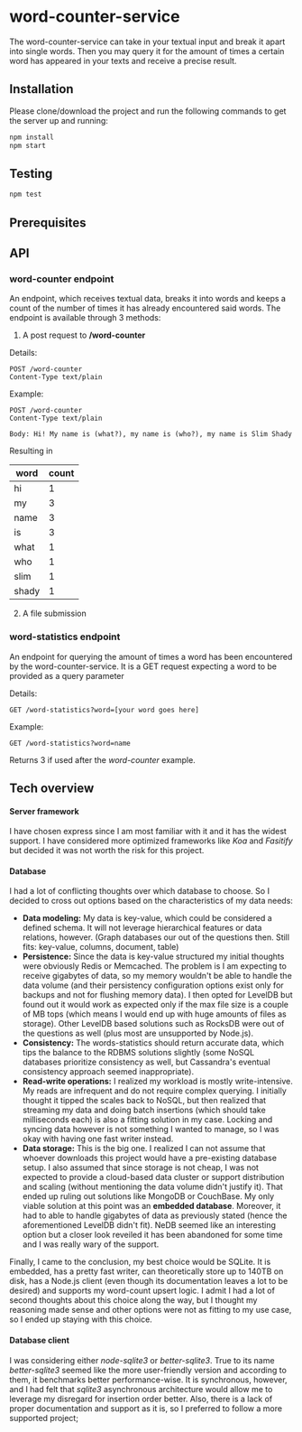 word-counter-service
====================

The word-counter-service can take in your textual input and break it apart into single words. Then you may query it for the amount of times a certain word has appeared in your texts and receive a precise result.


## Installation
Please clone/download the project and run the following commands to get the server up and running:

```bash
npm install
npm start

```

## Testing

```bash
npm test
```

## Prerequisites


## API

### word-counter endpoint

An endpoint, which receives textual data, breaks it into words and keeps a count of the number of times it has already encountered said words. The endpoint is available through 3 methods:
 
1. A post request to **/word-counter**

Details:

```http
POST /word-counter
Content-Type text/plain
```

Example:

```http
POST /word-counter
Content-Type text/plain

Body: Hi! My name is (what?), my name is (who?), my name is Slim Shady
```

Resulting in

| word | count|
|------|------|
| hi | 1 |
| my | 3 |
| name | 3 |
| is | 3 |
| what | 1 |
| who | 1 |
| slim | 1 |
| shady | 1 |

2. A file submission


### word-statistics endpoint

An endpoint for querying the amount of times a word has been encountered by the word-counter-service. It is a GET request expecting a word to be provided as a query parameter

Details:

```http
GET /word-statistics?word=[your word goes here]
```

Example:

```http
GET /word-statistics?word=name
```

Returns 3 if used after the *word-counter* example.


## Tech overview

#### Server framework

I have chosen express since I am most familiar with it and it has the widest support. I have considered more optimized frameworks like *Koa* and *Fasitify* but decided it was not worth the risk for this project.

#### Database

I had a lot of conflicting thoughts over which database to choose. So I decided to cross out options based on the characteristics of my data needs:

* **Data modeling:** My data is key-value, which could be considered a defined schema. It will not leverage hierarchical features or data relations, however. (Graph databases our out of the questions then. Still fits: key-value, columns, document, table)
* **Persistence:** Since the data is key-value structured my initial thoughts were obviously Redis or Memcached. The problem is I am expecting to receive gigabytes of data, so my memory wouldn't be able to handle the data volume (and their persistency configuration options exist only for backups and not for flushing memory data). I then opted for LevelDB but found out it would work as expected only if the max file size is a couple of MB tops (which means I would end up with huge amounts of files as storage). Other LevelDB based solutions such as RocksDB were out of the questions as well (plus most are unsupported by Node.js).
* **Consistency:** The words-statistics should return accurate data, which tips the balance to the RDBMS solutions slightly (some NoSQL databases prioritize consistency as well, but Cassandra's eventual consistency approach seemed inappropriate).
* **Read-write operations:** I realized my workload is mostly write-intensive. My reads are infrequent and do not require complex querying. I initially thought it tipped the scales back to NoSQL, but then realized that streaming my data and doing batch insertions (which should take milliseconds each) is also a fitting solution in my case. Locking and syncing data however is not something I wanted to manage, so I was okay with having one fast writer instead.
* **Data storage:** This is the big one. I realized I can not assume that whoever downloads this project would have a pre-existing database setup. I also assumed that since storage is not cheap, I was not expected to provide a cloud-based data cluster or support distribution and scaling (without mentioning the data volume didn't justify it). That ended up ruling out solutions like MongoDB or CouchBase. My only viable solution at this point was an **embedded database**. Moreover, it had to able to handle gigabytes of data as previously stated (hence the aforementioned LevelDB didn't fit). NeDB seemed like an interesting option but a closer look reveiled it has been abandoned for some time and I was really wary of the support.

Finally, I came to the conclusion, my best choice would be SQLite. It is embedded, has a pretty fast writer, can theoretically store up to 140TB on disk, has a Node.js client (even though its documentation leaves a lot to be desired) and supports my word-count upsert logic.
I admit I had a lot of second thoughts about this choice along the way, but I thought my reasoning made sense and other options were not as fitting to my use case, so I ended up staying with this choice.

#### Database client

I was considering either *node-sqlite3* or *better-sqlite3*. True to its name *better-sqlite3* seemed like the more user-friendly version and according to them, it benchmarks better performance-wise. It is synchronous,  however, and I had felt that *sqlite3* asynchronous architecture would allow me to leverage my disregard for insertion order better. Also, there is a lack of proper documentation and support as it is, so I preferred to follow a more supported project;

